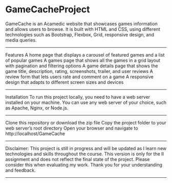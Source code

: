 # GameCacheProject
GameCache is an Acamedic website that showcases games information and allows users to browse. It is built with HTML and CSS, using different technologies such as Bootstrap, Flexbox, Grid, responsive design, and media queries.

*******
Features
A home page that displays a carousel of featured games and a list of popular games
A games page that shows all the games in a grid layout with pagination and filtering options
A game details page that shows the game title, description, rating, screenshots, trailer, and user reviews
A review form that lets users rate and comment on a game
A responsive design that adapts to different screen sizes and devices

******
Installation
To run this project locally, you need to have a web server installed on your machine. You can use any web server of your choice, such as Apache, Nginx, or Node.js.

******

Clone this repository or download the zip file
Copy the project folder to your web server’s root directory
Open your browser and navigate to http://localhost/GameCache

******    ********   ********    ********   *******

Disclaimer: This project is still in progress and will be updated as I learn new technologies and skills throughout the course. This version is only for the II assignment and does not reflect the final state of the project. Please consider this when evaluating my work. Thank you for your understanding and feedback.

******
